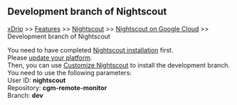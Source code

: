 ## Development branch of Nightscout
[xDrip](../../README.md) >> [Features](../Features_page) >> [Nightscout](../Nightscout_page) >> [Nightscout on Google Cloud](./GoogleCloud) >> Development branch of Nightscout  
  
You need to have completed [Nightscout installation](./NS_Install.md) first.  
Please [update your platform](./NS_SyncExecutables.md).  
Then, you can use [Customize Nightscout](./Customize.md) to install the development branch.  You need to use the following parameters:  
User ID: **nightscout**  
Repository: **cgm-remote-monitor**  
Branch: **dev**  
  
